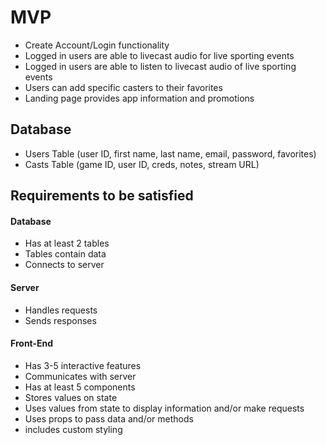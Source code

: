 # MVP

- Create Account/Login functionality
- Logged in users are able to livecast audio for live sporting events
- Logged in users are able to listen to livecast audio of live sporting events
- Users can add specific casters to their favorites
- Landing page provides app information and promotions

## Database

- Users Table (user ID, first name, last name, email, password, favorites)
- Casts Table (game ID, user ID, creds, notes, stream URL)

## Requirements to be satisfied

#### Database
- Has at least 2 tables
- Tables contain data
- Connects to server

#### Server
- Handles requests
- Sends responses

#### Front-End
- Has 3-5 interactive features
- Communicates with server
- Has at least 5 components
- Stores values on state
- Uses values from state to display information and/or make requests
- Uses props to pass data and/or methods
- includes custom styling

